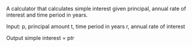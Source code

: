 A calculator that calculates simple interest given principal, annual rate of interest and time period in years.

Input:
   p, principal amount
   t, time period in years
   r, annual rate of interest

   
Output
   simple interest = p*t*r
